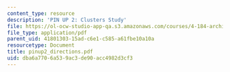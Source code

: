 ```yaml
---
content_type: resource
description: 'PIN UP 2: Clusters Study'
file: https://ol-ocw-studio-app-qa.s3.amazonaws.com/courses/4-184-architectural-design-workshops-computational-design-for-housing-spring-2002/dba6a7706a539ac3de90acc4982d3cf3_pinup2_directions.pdf
file_type: application/pdf
parent_uid: 41801303-15ad-c6e1-c585-a61fbe10a10a
resourcetype: Document
title: pinup2_directions.pdf
uid: dba6a770-6a53-9ac3-de90-acc4982d3cf3
---
```

